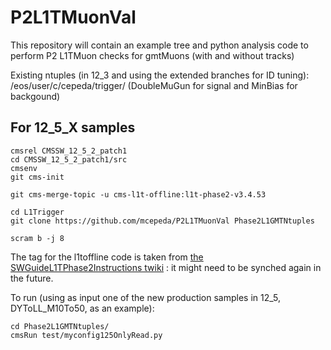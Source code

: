 # P2L1TMuonVal

This repository will contain an example tree and python analysis code to perform P2 L1TMuon checks for gmtMuons (with and without tracks) 

Existing ntuples (in 12_3 and using the extended branches for ID tuning): /eos/user/c/cepeda/trigger/ (DoubleMuGun for signal and MinBias for backgound)


## For 12_5_X samples

```
cmsrel CMSSW_12_5_2_patch1
cd CMSSW_12_5_2_patch1/src
cmsenv
git cms-init

git cms-merge-topic -u cms-l1t-offline:l1t-phase2-v3.4.53

cd L1Trigger
git clone https://github.com/mcepeda/P2L1TMuonVal Phase2L1GMTNtuples  

scram b -j 8
```

The tag for the l1toffline code is taken from [the SWGuideL1TPhase2Instructions twiki](https://twiki.cern.ch/twiki/bin/view/CMSPublic/SWGuideL1TPhase2Instructions#CMSSW_12_5_2_patch1) : it might need to be synched again in the future.


To run (using as input one of the new production samples in 12_5, DYToLL_M10To50, as an example):
```
cd Phase2L1GMTNtuples/
cmsRun test/myconfig125OnlyRead.py
```



